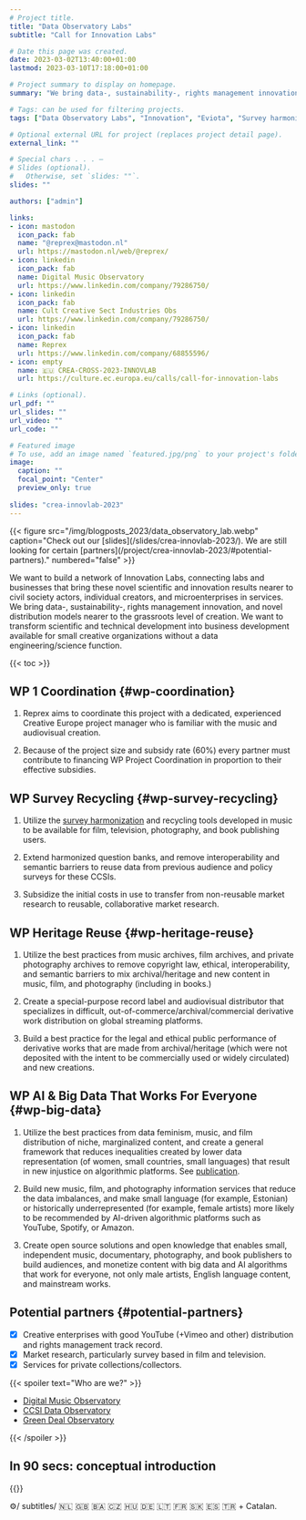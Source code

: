 ```yaml
---
# Project title.
title: "Data Observatory Labs"
subtitle: "Call for Innovation Labs" 

# Date this page was created.
date: 2023-03-02T13:40:00+01:00
lastmod: 2023-03-10T17:18:00+01:00

# Project summary to display on homepage.
summary: "We bring data-, sustainability-, rights management innovation, and novel distribution models nearer to the grassroots level of creation."

# Tags: can be used for filtering projects.
tags: ["Data Observatory Labs", "Innovation", "Eviota", "Survey harmonization", "music", "film"]

# Optional external URL for project (replaces project detail page).
external_link: ""

# Special chars . . . —
# Slides (optional).
#   Otherwise, set `slides: ""`.
slides: ""

authors: ["admin"]

links:
- icon: mastodon
  icon_pack: fab
  name: "@reprex@mastodon.nl"
  url: https://mastodon.nl/web/@reprex/
- icon: linkedin
  icon_pack: fab
  name: Digital Music Observatory
  url: https://www.linkedin.com/company/79286750/
- icon: linkedin
  icon_pack: fab
  name: Cult Creative Sect Industries Obs
  url: https://www.linkedin.com/company/79286750/
- icon: linkedin
  icon_pack: fab
  name: Reprex
  url: https://www.linkedin.com/company/68855596/
- icon: empty
  name: 🇪🇺 CREA-CROSS-2023-INNOVLAB
  url: https://culture.ec.europa.eu/calls/call-for-innovation-labs

# Links (optional).
url_pdf: ""
url_slides: ""
url_video: ""
url_code: ""

# Featured image
# To use, add an image named `featured.jpg/png` to your project's folder. 
image:
  caption: ""
  focal_point: "Center"
  preview_only: true
  
slides: "crea-innovlab-2023"
---
```


<td style="text-align: center;">{{< figure src="/img/blogposts_2023/data_observatory_lab.webp" caption="Check out our [slides](/slides/crea-innovlab-2023/). We are still looking for certain [partners](/project/crea-innovlab-2023/#potential-partners)." numbered="false" >}}</td>

We want to build a network of Innovation Labs, connecting labs and businesses that bring these novel scientific and innovation results nearer to civil society actors, individual creators, and microenterprises in services. We bring data-, sustainability-, rights management innovation, and novel distribution models nearer to the grassroots level of creation. We want to transform scientific and technical development into business development available for small creative organizations without a data engineering/science function.

{{< toc >}}

## WP 1 Coordination {#wp-coordination}

1. Reprex aims to coordinate this project with a dedicated, experienced Creative Europe project manager who is familiar with the music and audiovisual creation.

2. Because of the project size and subsidy rate (60%) every partner must contribute to financing WP Project Coordination in proportion to their effective subsidies.

## WP Survey Recycling {#wp-survey-recycling}

1. Utilize the [survey harmonization](https://reprex.nl/project/surveyharmonies/) and recycling tools developed in music to be available for film, television, photography, and book publishing users. 

2. Extend harmonized question banks, and remove interoperability and semantic barriers to reuse data from previous audience and policy surveys for these CCSIs.

3. Subsidize the initial costs in use to transfer from non-reusable market research to reusable, collaborative market research.


## WP Heritage Reuse {#wp-heritage-reuse}

1. Utilize the best practices from music archives, film archives, and private photography archives 
to remove copyright law, ethical, interoperability, and semantic barriers to mix archival/heritage and new content in music, film, and photography (including in books.)

2. Create a special-purpose record label and audiovisual distributor that specializes in difficult, out-of-commerce/archival/commercial derivative work distribution on global streaming platforms.

3. Build a best practice for the legal and ethical public performance of derivative works that are made from archival/heritage (which were not deposited with the intent to be commercially used or widely circulated) and new creations.


## WP AI & Big Data That Works For Everyone {#wp-big-data}

1. Utilize the best practices from data feminism, music, and film distribution of niche, marginalized content, and create a general framework that reduces inequalities created by lower data representation (of women, small countries, small languages) that result in new injustice on algorithmic platforms. See [publication](https://reprex.nl/publication/european_visibilitiy_2022/).

2. Build new music, film, and photography information services that reduce the data imbalances, and make small language (for example, Estonian) or historically underrepresented (for example, female artists) more likely to be recommended by AI-driven algorithmic platforms such as YouTube, Spotify, or Amazon.

3. Create open source solutions and open knowledge that enables small, independent music, documentary, photography, and book publishers to build audiences, and monetize content with big data and AI algorithms that work for everyone, not only male artists, English language content, and mainstream works.


## Potential partners {#potential-partners}

- [x] Creative enterprises with good YouTube (+Vimeo and other) distribution and rights management track record.
- [x] Market research, particularly survey based in film and television.
- [x] Services for private collections/collectors.
 
{{< spoiler text="Who are we?" >}}

- [Digital Music Observatory](https://music.dataobservatory.eu/#contributors)
- [CCSI Data Observatory](https://ccsi.dataobservatory.eu/#contributors)
- [Green Deal Observatory](https://greendeal.dataobservatory.eu/#contributors)

{{< /spoiler >}}

## In 90 secs: conceptual introduction

{{<youtube bgp-n55TKCk>}}

⚙️/ subtitles/ 🇳🇱 🇬🇧 🇧🇦 🇨🇿 🇭🇺 🇩🇪 🇱🇹 🇫🇷 🇸🇰 🇪🇸 🇹🇷 + Catalan.


